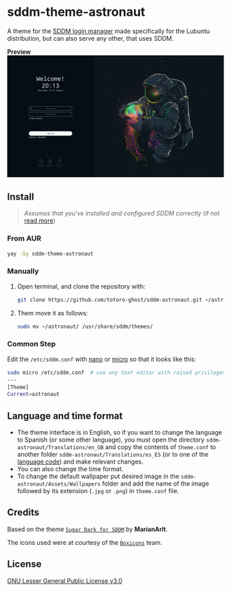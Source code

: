 # sddm-theme-astronaut

A theme for the [SDDM login manager](https://github.com/sddm/sddm) made specifically for the Lubuntu distribution, but can also serve any other, that uses SDDM.

**Preview**
![Theme with Lubuntu Wallpaper](preview.png)

## Install

> _Assumes that you've installed and configured SDDM correctly_ (if not [read more](https://wiki.archlinux.org/title/SDDM))

### From AUR

```sh
yay -Sy sddm-theme-astronaut
```


### Manually

1. Open terminal, and clone the repository with:

   ```sh
   git clone https://github.com/totoro-ghost/sddm-astronaut.git ~/astronaut/
   ```

2. Them move it as follows:

   ```sh
   sudo mv ~/astronaut/ /usr/share/sddm/themes/
   ```

### Common Step

Edit the `/etc/sddm.conf` with [nano](https://www.nano-editor.org) or [micro](https://micro-editor.github.io) so that it looks like this:

```sh
sudo micro /etc/sddm.conf  # use any text editor with raised privileges
---
[Theme]
Current=astronaut
   ```

## Language and time format

- The theme interface is in English, so if you want to change the language to Spanish (or some other language), you must open the directory `sddm-astronaut/Translations/en_GB` and copy the contents of `theme.conf` to another folder `sddm-astronaut/Translations/es_ES` (or to one of the [language code](https://www.fincher.org/Utilities/CountryLanguageList.shtml)) and make relevant changes.
- You can also change the time format.
- To change the default wallpaper put desired image in the `sddm-astronaut/Assets/Wallpapers` folder and add the name of the image followed by its extension (`.jpg` or `.png`) in `theme.conf` file.

## Credits

Based on the theme [`Sugar Dark for SDDM`](https://github.com/MarianArlt/sddm-sugar-dark) by **MarianArlt**.

The icons used were at courtesy of the [`Boxicons`](https://boxicons.com/) team.

## License

[GNU Lesser General Public License v3.0](LICENSE)
